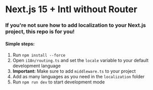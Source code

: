 # Next.js 15 + Intl without Router

### If you're not sure how to add localization to your Next.js project, this repo is for you!

#### Simple steps:

1) Run `npm install --force`
2) Open `i18n/routing.ts` and set the `locale` variable to your default development language
3) **Important:** Make sure to add `middleware.ts` to your project
4) Add as many languages as you need in the `localization` folder  
5) Run `npm run dev` to start development mode
